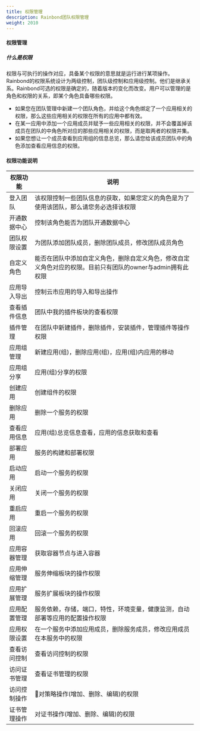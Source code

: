 ```yaml
---
title: 权限管理
description: Rainbond团队权限管理
weight: 2010
---
```


#### 权限管理

##### 什么是权限

权限与可执行的操作对应，具备某个权限的意思就是运行进行某项操作。Rainbond的权限系统设计为两级控制，团队级控制和应用级控制。他们是继承关系。Rainbond可选的权限是确定的，随着版本的变化而改变。用户可以管理的是角色和权限的关系，即某个角色具备哪些权限。

* 如果您在团队管理中新建一个团队角色，并给这个角色绑定了一个应用相关的权限，那么这些应用相关的权限在所有的应用中都有效。
* 在某一应用中添加一个应用成员并赋予一些应用相关的权限，并不会覆盖掉该成员在团队的中角色所对应的那些应用相关的权限，而是取两者的权限并集。
* 如果您想让一个成员查看到应用组的信息总览，那么请您给该成员团队中的角色添加查看应用信息的权限。

#### 权限功能说明

| 权限功能 | 说明                |
|---------|--------------------|
|登入团队|该权限控制一些团队信息的获取，如果您定义的角色是为了使用该团队，那么请您务必选择该权限|
|开通数据中心|控制该角色能否为团队开通数据中心|
|团队权限设置|为团队添加团队成员，删除团队成员，修改团队成员角色|
|自定义角色|能否在团队中添加自定义角色，删除自定义角色，修改自定义角色对应的权限。目前只有团队的owner与admin拥有此权限|
|应用导入导出|控制云市应用的导入和导出操作|
|查看插件信息|团队中我的插件板块的查看权限|
|插件管理|在团队中新建插件，删除插件，安装插件，管理插件等操作权限|
|应用组管理|新建应用(组)，删除应用(组)，应用(组)内应用的移动|
|应用组分享|应用(组)分享的权限|
|创建应用|创建组件的权限|
|删除应用|删除一个服务的权限|
|查看应用信息|应用(组)总览信息查看，应用的信息获取和查看|
|部署应用|服务的构建和部署权限|
|启动应用|启动一个服务的权限|
|关闭应用|关闭一个服务的权限|
|重启应用|重启一个服务的权限|
|回滚应用|回滚一个服务的权限|
|应用容器管理|获取容器节点与进入容器|
|应用伸缩管理|服务伸缩板块的操作权限|
|应用扩展管理|服务扩展板块的操作权限|
|应用配置管理|服务依赖，存储，端口，特性，环境变量，健康监测，自动部署等应用的配置操作权限|
|应用权限设置|在一个服务中添加应用成员，删除服务成员，修改应用成员在本服务中的权限|
|查看访问控制|查看访问控制的权限|
|访问证书管理|查看证书管理的权限|
|访问控制操作|对策略操作(增加、删除、编辑)的权限|
|证书管理操作|对证书操作(增加、删除、编辑)的权限|

